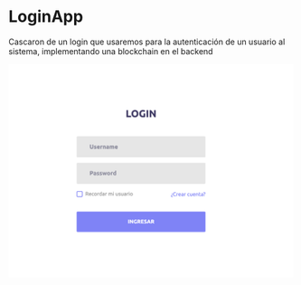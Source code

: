 # LoginApp

Cascaron de un login que usaremos para la autenticación de un usuario al sistema, implementando una blockchain en el backend

![](https://github.com/Klerith/angular-login-demoapp/blob/master/src/assets/images/demo.png?raw=true)
